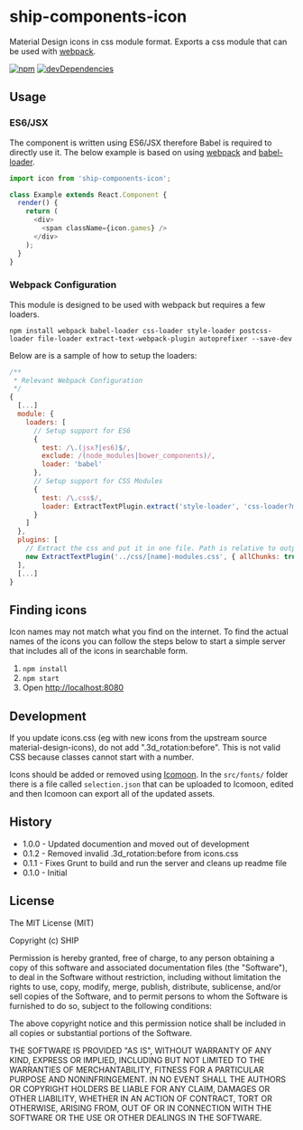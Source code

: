 # ship-components-icon

Material Design icons in css module format. Exports a css module that can be used with [webpack](http://webpack.github.io/).

[![npm](https://img.shields.io/npm/v/ship-components-icon.svg?maxAge=2592000)](https://www.npmjs.com/package/ship-components-icon)
[![devDependencies](https://img.shields.io/david/dev/ship-components/ship-components-icon.svg?style=flat)](https://david-dm.org/ship-components/ship-components-icon?type=dev)

## Usage

### ES6/JSX

The component is written using ES6/JSX therefore Babel is required to directly use it. The below example is based on using [webpack](http://webpack.github.io/) and [babel-loader](https://github.com/babel/babel-loader).

```js
import icon from 'ship-components-icon';

class Example extends React.Component {
  render() {
    return (
      <div>
        <span className={icon.games} />
      </div>
    );
  }
}
```

### Webpack Configuration

This module is designed to be used with webpack but requires a few loaders.

```shell
npm install webpack babel-loader css-loader style-loader postcss-loader file-loader extract-text-webpack-plugin autoprefixer --save-dev
```

Below are is a sample of how to setup the loaders:

```js
/**
 * Relevant Webpack Configuration
 */
{
  [...]
  module: {
    loaders: [
      // Setup support for ES6
      {
        test: /\.(jsx?|es6)$/,
        exclude: /(node_modules|bower_components)/,
        loader: 'babel'
      },
      // Setup support for CSS Modules
      {
        test: /\.css$/,
        loader: ExtractTextPlugin.extract('style-loader', 'css-loader?modules&importLoaders=1&localIdentName=[name]__[local]___[hash:base64:5]!postcss-loader')
      }
    ]
  },
  plugins: [
    // Extract the css and put it in one file. Path is relative to output path
    new ExtractTextPlugin('../css/[name]-modules.css', { allChunks: true })
  ],
  [...]
}
```

## Finding icons

Icon names may not match what you find on the internet. To find the actual names of the icons you can follow the steps below to start a simple server that includes all of the icons in searchable form.

1. `npm install`
2. `npm start`
3. Open [http://localhost:8080](http://localhost:8080)

## Development

If you update icons.css (eg with new icons from the upstream source material-design-icons), do not add
".3d_rotation:before". This is not valid CSS because classes cannot start with a number.

Icons should be added or removed using [Icomoon](https://icomoon.io/app). In the `src/fonts/` folder there is a file called `selection.json` that can be uploaded to Icomoon, edited and then Icomoon can export all of the updated assets.

## History

* 1.0.0 - Updated documention and moved out of development
* 0.1.2 - Removed invalid .3d_rotation:before from icons.css
* 0.1.1 - Fixes Grunt to build and run the server and cleans up readme file
* 0.1.0 - Initial

## License

The MIT License (MIT)

Copyright (c) SHIP

Permission is hereby granted, free of charge, to any person obtaining a copy
of this software and associated documentation files (the "Software"), to deal
in the Software without restriction, including without limitation the rights
to use, copy, modify, merge, publish, distribute, sublicense, and/or sell
copies of the Software, and to permit persons to whom the Software is
furnished to do so, subject to the following conditions:

The above copyright notice and this permission notice shall be included in all
copies or substantial portions of the Software.

THE SOFTWARE IS PROVIDED "AS IS", WITHOUT WARRANTY OF ANY KIND, EXPRESS OR
IMPLIED, INCLUDING BUT NOT LIMITED TO THE WARRANTIES OF MERCHANTABILITY,
FITNESS FOR A PARTICULAR PURPOSE AND NONINFRINGEMENT. IN NO EVENT SHALL THE
AUTHORS OR COPYRIGHT HOLDERS BE LIABLE FOR ANY CLAIM, DAMAGES OR OTHER
LIABILITY, WHETHER IN AN ACTION OF CONTRACT, TORT OR OTHERWISE, ARISING FROM,
OUT OF OR IN CONNECTION WITH THE SOFTWARE OR THE USE OR OTHER DEALINGS IN THE
SOFTWARE.
